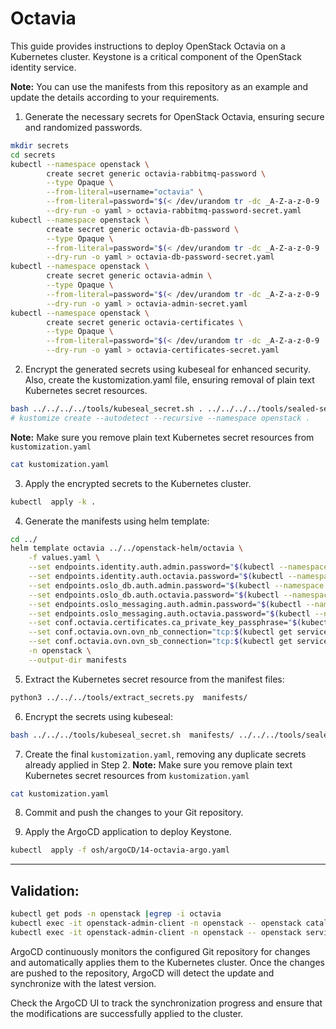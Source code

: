 # Octavia

This guide provides instructions to deploy OpenStack Octavia on a Kubernetes cluster. Keystone is a critical component of the OpenStack identity service.

**Note:** You can use the manifests from this repository as an example and update the details according to your requirements.

1. Generate the necessary secrets for OpenStack Octavia, ensuring secure and randomized passwords.
```bash
mkdir secrets
cd secrets
kubectl --namespace openstack \
        create secret generic octavia-rabbitmq-password \
        --type Opaque \
        --from-literal=username="octavia" \
        --from-literal=password="$(< /dev/urandom tr -dc _A-Z-a-z-0-9 | head -c${1:-64};echo;)" \
        --dry-run -o yaml > octavia-rabbitmq-password-secret.yaml
kubectl --namespace openstack \
        create secret generic octavia-db-password \
        --type Opaque \
        --from-literal=password="$(< /dev/urandom tr -dc _A-Z-a-z-0-9 | head -c${1:-32};echo;)" \
        --dry-run -o yaml > octavia-db-password-secret.yaml
kubectl --namespace openstack \
        create secret generic octavia-admin \
        --type Opaque \
        --from-literal=password="$(< /dev/urandom tr -dc _A-Z-a-z-0-9 | head -c${1:-32};echo;)" \
        --dry-run -o yaml > octavia-admin-secret.yaml
kubectl --namespace openstack \
        create secret generic octavia-certificates \
        --type Opaque \
        --from-literal=password="$(< /dev/urandom tr -dc _A-Z-a-z-0-9 | head -c${1:-32};echo;)" \
        --dry-run -o yaml > octavia-certificates-secret.yaml
```

2. Encrypt the generated secrets using kubeseal for enhanced security. Also, create the kustomization.yaml file, ensuring removal of plain text Kubernetes secret resources.
```bash
bash ../../../../tools/kubeseal_secret.sh . ../../../../tools/sealed-secret-tls.crt
# kustomize create --autodetect --recursive --namespace openstack .
```
**Note:** Make sure you remove plain text Kubernetes secret resources from `kustomization.yaml`
```bash
cat kustomization.yaml
```

3. Apply the encrypted secrets to the Kubernetes cluster.
```bash
kubectl  apply -k .
```

4. Generate the manifests using helm template:
```bash
cd ../
helm template octavia ../../openstack-helm/octavia \
    -f values.yaml \
    --set endpoints.identity.auth.admin.password="$(kubectl --namespace openstack get secret keystone-admin -o jsonpath='{.data.password}' | base64 -d)" \
    --set endpoints.identity.auth.octavia.password="$(kubectl --namespace openstack get secret octavia-admin -o jsonpath='{.data.password}' | base64 -d)" \
    --set endpoints.oslo_db.auth.admin.password="$(kubectl --namespace openstack get secret mariadb -o jsonpath='{.data.root-password}' | base64 -d)" \
    --set endpoints.oslo_db.auth.octavia.password="$(kubectl --namespace openstack get secret octavia-db-password -o jsonpath='{.data.password}' | base64 -d)" \
    --set endpoints.oslo_messaging.auth.admin.password="$(kubectl --namespace openstack get secret rabbitmq-default-user -o jsonpath='{.data.password}' | base64 -d)" \
    --set endpoints.oslo_messaging.auth.octavia.password="$(kubectl --namespace openstack get secret octavia-rabbitmq-password -o jsonpath='{.data.password}' | base64 -d)" \
    --set conf.octavia.certificates.ca_private_key_passphrase="$(kubectl --namespace openstack get secret octavia-certificates -o jsonpath='{.data.password}' | base64 -d)" \
    --set conf.octavia.ovn.ovn_nb_connection="tcp:$(kubectl get service ovn-nb -o jsonpath='{.spec.clusterIP}:{.spec.ports[0].port}' -n kube-system)" \
    --set conf.octavia.ovn.ovn_sb_connection="tcp:$(kubectl get service ovn-sb -o jsonpath='{.spec.clusterIP}:{.spec.ports[0].port}' -n kube-system)" \
    -n openstack \
    --output-dir manifests        
```

5. Extract the Kubernetes secret resource from the manifest files:
```bash
python3 ../../../tools/extract_secrets.py  manifests/
```

6. Encrypt the secrets using kubeseal:
```bash
bash ../../../tools/kubeseal_secret.sh  manifests/ ../../../tools/sealed-secret-tls.crt
```

7. Create the final `kustomization.yaml`, removing any duplicate secrets already applied in Step 2.
**Note:** Make sure you remove plain text Kubernetes secret resources from `kustomization.yaml`
```bash
cat kustomization.yaml
```

8. Commit and push the changes to your Git repository.

9. Apply the ArgoCD application to deploy Keystone.
```bash
kubectl  apply -f osh/argoCD/14-octavia-argo.yaml
```

---

## Validation:
```bash
kubectl get pods -n openstack |egrep -i octavia
kubectl exec -it openstack-admin-client -n openstack -- openstack catalog list
kubectl exec -it openstack-admin-client -n openstack -- openstack service list
```

ArgoCD continuously monitors the configured Git repository for changes and automatically applies them to the Kubernetes cluster. Once the changes are pushed to the repository, ArgoCD will detect the update and synchronize with the latest version.

Check the ArgoCD UI to track the synchronization progress and ensure that the modifications are successfully applied to the cluster.